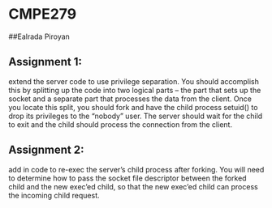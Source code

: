 # CMPE279

##Ealrada Piroyan

## Assignment 1:
extend the server code to use privilege separation. You should accomplish this by
splitting up the code into two logical parts – the part that sets up the socket and a separate part that
processes the data from the client. Once you locate this split, you should fork and have the child process
setuid() to drop its privileges to the “nobody” user. The server should wait for the child to exit and the
child should process the connection from the client.

## Assignment 2:

add in code to re-exec the server’s child process after
forking. You will need to determine how to pass the socket file descriptor between the forked child and the
new exec’ed child, so that the new exec’ed child can process the incoming child request.
